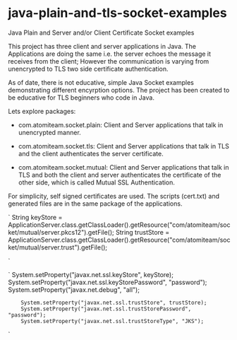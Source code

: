 # java-plain-and-tls-socket-examples
Java Plain and Server and/or Client Certificate Socket examples 

This project has three client and server applications in Java. 
The Applications are doing the same i.e. the server echoes the message it receives from the client;
However the communication is varying from unencrypted to TLS two side certificate authentication.

As of date, there is not educative, simple Java Socket examples demonstrating different encyrption options.
The project has been created to be educative for TLS beginners who code in Java.

Lets explore packages:

* com.atomiteam.socket.plain: Client and Server applications that talk in unencrypted manner.

* com.atomiteam.socket.tls: Client and Server applications that talk in TLS and the client authenticates the server certificate.

* com.atomiteam.socket.mutual: Client and Server applications that talk in TLS and both the client and server authenticates the certificate of the other side, which is called Mutual SSL Authentication.


For simplicity, self signed certificates are used. The scripts (cert.txt) and generated files are in the same package of the applications.


`
		String keyStore = ApplicationServer.class.getClassLoader().getResource("com/atomiteam/socket/mutual/server.pkcs12").getFile();
		String trustStore = ApplicationServer.class.getClassLoader().getResource("com/atomiteam/socket/mutual/server.trust").getFile();
	
	
`

`
		System.setProperty("javax.net.ssl.keyStore", keyStore);
		System.setProperty("javax.net.ssl.keyStorePassword", "password");
		System.setProperty("javax.net.debug", "all");
		
		
		System.setProperty("javax.net.ssl.trustStore", trustStore);
		System.setProperty("javax.net.ssl.trustStorePassword", "password");
		System.setProperty("javax.net.ssl.trustStoreType", "JKS");
`		
		
